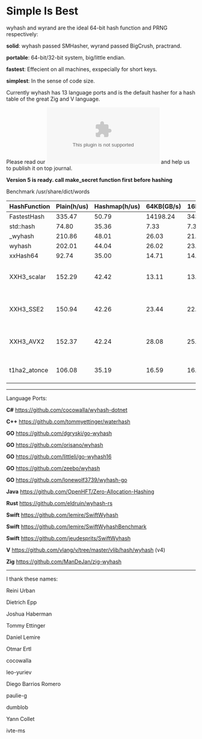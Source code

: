 Simple Is Best
====

wyhash and wyrand are the ideal 64-bit hash function and PRNG respectively: 

**solid**:  wyhash passed SMHasher, wyrand passed BigCrush, practrand.

**portable**: 64-bit/32-bit system, big/little endian.
  
**fastest**:  Effecient on all machines, exspecially for short keys.
  
**simplest**: In the sense of code size.

Currently wyhash has 13 language ports and is the default hasher for a hash table of the great Zig and V language.

Please read our ![manuscript](manuscript.docx) and help us to publish it on top journal.

**Version 5 is ready. call make_secret function first before hashing**

Benchmark /usr/share/dict/words

|HashFunction|Plain(h/us)|Hashmap(h/us)|64KB(GB/s)|16MB(GB/s)|Limitations|
|----|----|----|----|----|----|
|FastestHash|335.47|50.79|14198.24|3435973.84|fail many tests|
|std::hash|74.80|35.36|7.33|7.37|fail many tests|
|_wyhash|210.86|48.01|26.03|21.53|fail many tests|
|wyhash|202.01|44.04|26.02|23.01||
|xxHash64|92.74|35.00|14.71|14.59||
|XXH3_scalar|152.29|42.42|13.11|13.11|Moment Chi2 14974, BIC,unaligned memory access|
|XXH3_SSE2|150.94|42.26|23.44|22.07|Moment Chi2 14974, BIC,SSE2,unaligned memory access|
|XXH3_AVX2|152.37|42.24|28.08|25.20|Moment Chi2 14974, BIC,AVX2,unaligned memory access|
|t1ha2_atonce|106.08|35.19|16.59|16.29|unaligned memory access(default),one-shot read(default)|

----------------------------------------

Language Ports:

**C#**  https://github.com/cocowalla/wyhash-dotnet

**C++**  https://github.com/tommyettinger/waterhash

**GO**  https://github.com/dgryski/go-wyhash

**GO**  https://github.com/orisano/wyhash

**GO** https://github.com/littleli/go-wyhash16

**GO** https://github.com/zeebo/wyhash

**GO** https://github.com/lonewolf3739/wyhash-go

**Java** https://github.com/OpenHFT/Zero-Allocation-Hashing

**Rust**  https://github.com/eldruin/wyhash-rs

**Swift** https://github.com/lemire/SwiftWyhash

**Swift**  https://github.com/lemire/SwiftWyhashBenchmark

**Swift**  https://github.com/jeudesprits/SwiftWyhash

**V** https://github.com/vlang/v/tree/master/vlib/hash/wyhash (v4)

**Zig** https://github.com/ManDeJan/zig-wyhash

----------------------------------------

I thank these names:

Reini Urban

Dietrich Epp

Joshua Haberman

Tommy Ettinger

Daniel Lemire

Otmar Ertl

cocowalla

leo-yuriev

Diego Barrios Romero

paulie-g 

dumblob

Yann Collet

ivte-ms
